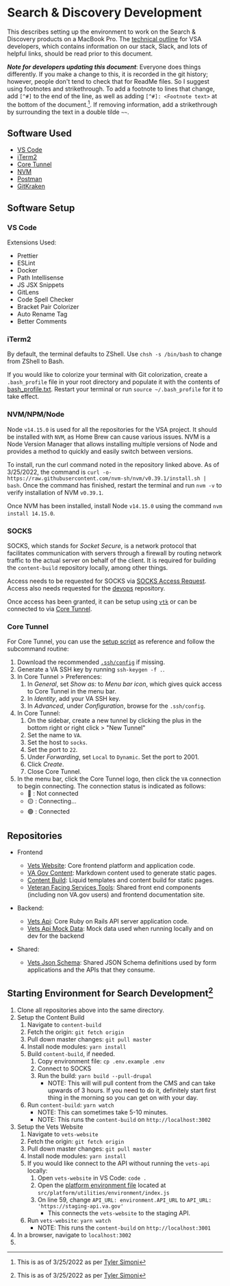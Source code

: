 # Search & Discovery Development
This describes setting up the environment to work on the Search & Discovery products on a MacBook Pro. The [technical outline](https://github.com/department-of-veterans-affairs/va.gov-team/blob/master/teams/vsa/onboarding/VSA%20Technical%20Orientation.md) for VSA developers, which contains information on our stack, Slack, and lots of helpful links, should be read prior to this document.

***Note for developers updating this document***: Everyone does things differently. If you make a change to this, it is recorded in the git history; however, people don't tend to check that for ReadMe files. So I suggest using footnotes and strikethrough. To add a footnote to lines that change, add `[^#]` to the end of the line, as well as adding `[^#]: <Footnote text>` at the bottom of the document.[^1]. If removing information, add a strikethrough by surrounding the text in a double tilde `~~`.

## Software Used
- [VS Code](https://code.visualstudio.com/download)
- [iTerm2](https://iterm2.com/downloads.html)
- [Core Tunnel](https://apps.apple.com/us/app/core-tunnel/id1354318707?mt=12)
- [NVM](https://github.com/nvm-sh/nvm/blob/master/README.md)
- [Postman](https://www.postman.com/downloads/)
- [GitKraken](https://www.gitkraken.com/download)

## Software Setup
### VS Code
Extensions Used:
- Prettier
- ESLint
- Docker
- Path Intellisense
- JS JSX Snippets
- GitLens
- Code Spell Checker
- Bracket Pair Colorizer
- Auto Rename Tag
- Better Comments

### iTerm2
By default, the terminal defaults to ZShell. Use `chsh -s /bin/bash` to change from ZShell to Bash.

If you would like to colorize your terminal with Git colorization, create a `.bash_profile` file in your root directory and populate it with the contents of
[bash_profile.txt](https://github.com/department-of-veterans-affairs/va.gov-team/files/8352080/bash_profile.txt). Restart your terminal or run `source ~/.bash_profile` for it to take effect.

### NVM/NPM/Node
Node `v14.15.0` is used for all the repositories for the VSA project. It should be installed with `NVM`, as Home Brew can cause various issues. NVM is a Node Version Manager that allows installing multiple versions of Node and provides a method to quickly and easily switch between versions.

To install, run the curl command noted in the repository linked above. As of 3/25/2022, the command is `curl -o- https://raw.githubusercontent.com/nvm-sh/nvm/v0.39.1/install.sh | bash`. Once the command has finished, restart the terminal and run `nvm -v` to verify installation of NVM `v0.39.1`.

Once NVM has been installed, install Node `v14.15.0` using the command `nvm install 14.15.0`.

### SOCKS
SOCKS, which stands for *Socket Secure*, is a network protocol that facilitates communication with servers through a firewall by routing network traffic to the actual server on behalf of the client. It is required for building the `content-build` repository locally, among other things. 

Access needs to be requested for SOCKS via [SOCKS Access Request](https://github.com/department-of-veterans-affairs/va.gov-team/issues/new?assignees=&labels=external-request%2C+operations%2C+ops-access-request&template=socks-access-request.yml&title=Access+for+%5Bindividual%5D). Access also needs requested for the [devops](https://github.com/department-of-veterans-affairs/devops) repository. 

Once access has been granted, it can be setup using [`vtk`](https://github.com/department-of-veterans-affairs/vtk) or can be connected to via [Core Tunnel](https://github.com/department-of-veterans-affairs/va.gov-team/edit/master/teams/vsa/teams/search-discovery/developer-env.md#core-tunnel). 

### Core Tunnel
For Core Tunnel, you can use the [setup script](https://github.com/department-of-veterans-affairs/vtk/blob/master/lib/vtk/commands/socks/setup.rb) as reference and follow the subcommand routine: 
  1. Download the recommended [`.ssh/config`](https://github.com/department-of-veterans-affairs/devops/blob/master/ssh/config) if missing.
  2. Generate a VA SSH key by running `ssh-keygen -f .`.
  3. In Core Tunnel > Preferences:
     1. In *General*, set *Show as:* to *Menu bar icon*, which gives quick access to Core Tunnel in the menu bar. 
     2. In *Identity*, add your VA SSH key.
     3. In *Advanced*, under *Configuration*, browse for the `.ssh/config`.
  4. In Core Tunnel: 
     1. On the sidebar, create a new tunnel by clicking the plus in the bottom right or right click > "New Tunnel"
     2. Set the name to `VA`.
     3. Set the host to `socks`.
     4. Set the port to `22`.
     5. Under *Forwarding*, set `Local` to `Dynamic`. Set the port to 2001.
     6. Click *Create*.
     7. Close Core Tunnel.
  5. In the menu bar, click the Core Tunnel logo, then click the `VA` connection to begin connecting. The connection status is indicated as follows: 
     - 🔴 : Not connected
     - 🟡 : Connecting...
     - 🟢 : Connected 

## Repositories
- Frontend
  - [Vets Website](https://github.com/department-of-veterans-affairs/vets-website): Core frontend platform and application code.
  - [VA Gov Content](https://github.com/department-of-veterans-affairs/vagov-content): Markdown content used to generate static pages.
  - [Content Build](https://github.com/department-of-veterans-affairs/content-build): Liquid templates and content build for static pages.
  - [Veteran Facing Services Tools](https://github.com/department-of-veterans-affairs/veteran-facing-services-tools): Shared front end components (including non VA.gov users) and frontend documentation site.
 
- Backend: 
  - [Vets Api](https://github.com/department-of-veterans-affairs/vets-api): Core Ruby on Rails API server application code.
  - [Vets Api Mock Data](https://github.com/department-of-veterans-affairs/vets-api-mockdata): Mock data used when running locally and on dev for the backend

- Shared: 
  - [Vets Json Schema](https://github.com/department-of-veterans-affairs/vets-api): Shared JSON Schema definitions used by form applications and the APIs that they consume.

## Starting Environment for Search Development[^1]
1. Clone all repositories above into the same directory. 
2. Setup the Content Build
   1. Navigate to `content-build`
   2. Fetch the origin: `git fetch origin`
   3. Pull down master changes: `git pull master`
   4. Install node modules: `yarn install`
   5. Build `content-build`, if needed.
      1. Copy environment file: `cp .env.example .env`
      2. Connect to SOCKS
      3. Run the build: `yarn build --pull-drupal`
         - NOTE: This will will pull content from the CMS and can take upwards of 3 hours. If you need to do it, definitely start first thing in the morning so you can get on with your day.
   6. Run `content-build`: `yarn watch`
      - NOTE: This can sometimes take 5-10 minutes.
      - NOTE: This runs the `content-build` on `http://localhost:3002`
3. Setup the Vets Website
   1. Navigate to `vets-website`
   2. Fetch the origin: `git fetch origin`
   3. Pull down master changes: `git pull master`
   4. Install node modules: `yarn install`
   5. If you would like connect to the API without running the `vets-api` locally:
      1. Open `vets-website` in VS Code: `code .`
      2. Open the [platform environment file](https://github.com/department-of-veterans-affairs/vets-website/blob/master/src/platform/utilities/environment/index.js) located at `src/platform/utilities/environment/index.js` 
      3. On line 59, change `API_URL: environment.API_URL` to `API_URL: 'https://staging-api.va.gov'`
         - This connects the `vets-website` to the staging API.
   7. Run `vets-website`: `yarn watch`
      - NOTE: This runs the `content-build` on `http://localhost:3001`
4. In a browser, navigate to `localhost:3002`
5. 

[^1]: This is as of 3/25/2022 as per [Tyler Simoni](https://github.com/TSimmz)
